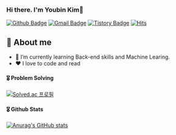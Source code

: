### Hi there. I'm Youbin Kim👋
[![Github Badge](https://img.shields.io/badge/-Ubin108-grey?style=flat&logo=github&logoColor=white&link=https://github.com/Ubin108/)](https://www.github.com/Ubin108/) 
[![Gmail Badge](https://img.shields.io/badge/-ybin0108@gmail.com-c14438?style=flat&logo=Gmail&logoColor=white&link=mailto:devcseo@gmail.com)](mailto:devcseo@gmail.com) 
[![Tistory Badge](https://img.shields.io/badge/PS%20Blog-yellow?style=flat&logoColor=white)](https://bingorithm.tistory.com/)
[![Hits](https://hits.seeyoufarm.com/api/count/incr/badge.svg?url=https%3A%2F%2Fgithub.com%2Fzzsza)](https://github.com/Ubin108)


## 💬 About me
- 🌱 I’m currently learning Back-end skills and Machine Learing.
- ❤️ I love to code and read

#### 🎖️ Problem Solving
[![Solved.ac 프로필](http://mazassumnida.wtf/api/v2/generate_badge?boj=ybin108)](https://solved.ac/ybin108)

#### 🎖️ Github Stats

[![Anurag's GitHub stats](https://github-readme-stats.vercel.app/api?username=Ubin108)](https://github.com/Ubin108/github-readme-stats)

